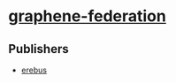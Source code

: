 # [graphene-federation](https://pypi.org/project/graphene-federation)



## Publishers
- [erebus](https://pypi.org/user/erebus)

